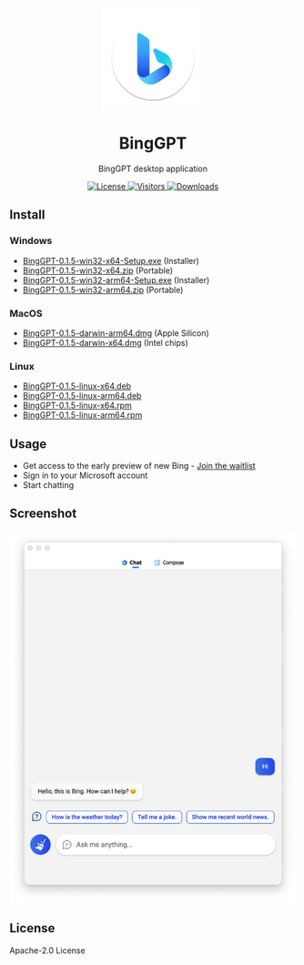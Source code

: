 <p align="center">
  <img width="180" src="./icon.png" alt="BingGPT">
  <h1 align="center">BingGPT</h1>
  <p align="center">BingGPT desktop application</p>
</p>

<p align="center">
  <a href="https://opensource.org/licenses/Apache-2.0">
    <img alt="License" src="https://img.shields.io/badge/license-Apache_2.0-green">
  </a>
  <a href="https://github.com/dice2o/BingGPT">
    <img alt="Visitors" src="https://visitor-badge.glitch.me/badge?page_id=dice2o.binggpt">
   </a>
  <a href="https://github.com/dice2o/BingGPT/releases">
    <img alt="Downloads" src="https://img.shields.io/github/downloads/dice2o/BingGPT/total?color=blue">
   </a>
</p>

## Install

### Windows

- [BingGPT-0.1.5-win32-x64-Setup.exe](https://github.com/dice2o/BingGPT/releases/download/v0.1.5/BingGPT-0.1.5-win32-x64-Setup.exe) (Installer)
- [BingGPT-0.1.5-win32-x64.zip](https://github.com/dice2o/BingGPT/releases/download/v0.1.5/BingGPT-0.1.5-win32-x64.zip) (Portable)
- [BingGPT-0.1.5-win32-arm64-Setup.exe](https://github.com/dice2o/BingGPT/releases/download/v0.1.5/BingGPT-0.1.5-win32-arm64-Setup.exe) (Installer)
- [BingGPT-0.1.5-win32-arm64.zip](https://github.com/dice2o/BingGPT/releases/download/v0.1.5/BingGPT-0.1.5-win32-arm64.zip) (Portable)

### MacOS

- [BingGPT-0.1.5-darwin-arm64.dmg](https://github.com/dice2o/BingGPT/releases/download/v0.1.5/BingGPT-0.1.5-darwin-arm64.dmg) (Apple Silicon)
- [BingGPT-0.1.5-darwin-x64.dmg](https://github.com/dice2o/BingGPT/releases/download/v0.1.5/BingGPT-0.1.5-darwin-x64.dmg) (Intel chips)

### Linux

- [BingGPT-0.1.5-linux-x64.deb](https://github.com/dice2o/BingGPT/releases/download/v0.1.5/BingGPT-0.1.5-linux-x64.deb)
- [BingGPT-0.1.5-linux-arm64.deb](https://github.com/dice2o/BingGPT/releases/download/v0.1.5/BingGPT-0.1.5-linux-arm64.deb)
- [BingGPT-0.1.5-linux-x64.rpm](https://github.com/dice2o/BingGPT/releases/download/v0.1.5/BingGPT-0.1.5-linux-x64.rpm)
- [BingGPT-0.1.5-linux-arm64.rpm](https://github.com/dice2o/BingGPT/releases/download/v0.1.5/BingGPT-0.1.5-linux-arm64.rpm)

## Usage

- Get access to the early preview of new Bing - [Join the waitlist](https://www.bing.com/new)
- Sign in to your Microsoft account
- Start chatting

## Screenshot

<img width="601" src="./screenshot.png" alt="BingGPT Screenshot">

## License

Apache-2.0 License
